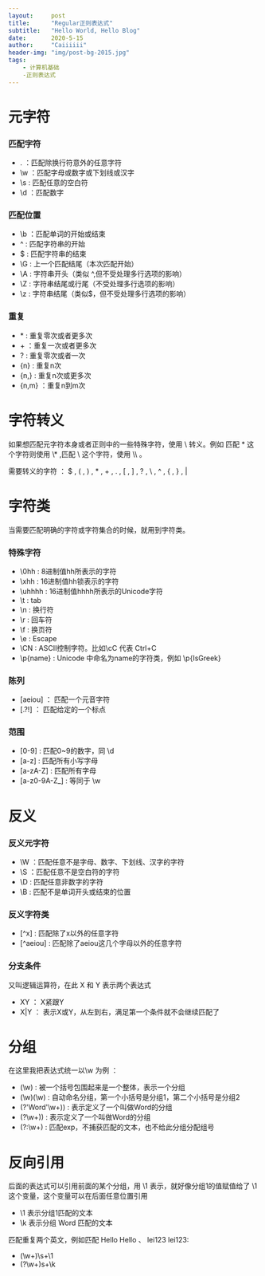```yaml
---
layout:     post
title:      "Regular正则表达式"
subtitle:   "Hello World, Hello Blog"
date:       2020-5-15
author:     "Caiiiiii"
header-img: "img/post-bg-2015.jpg"
tags:
    - 计算机基础
    -正则表达式
---
```



# 元字符
### 匹配字符
- .  ：匹配除换行符意外的任意字符
- \w ：匹配字母或数字或下划线或汉字
- \s : 匹配任意的空白符
- \d ：匹配数字

### 匹配位置
- \b ：匹配单词的开始或结束
- ^  : 匹配字符串的开始
- $  : 匹配字符串的结束
- \G : 上一个匹配结尾（本次匹配开始）
- \A : 字符串开头（类似 ^,但不受处理多行选项的影响）
- \Z : 字符串结尾或行尾（不受处理多行选项的影响）
- \z : 字符串结尾（类似$，但不受处理多行选项的影响）

### 重复
- \* : 重复零次或者更多次
- \+ ：重复一次或者更多次
- ?  : 重复零次或者一次
- {n} : 重复n次
- {n,} : 重复n次或更多次
- {n,m} ：重复n到m次


# 字符转义

如果想匹配元字符本身或者正则中的一些特殊字符，使用 \ 转义。例如 匹配 \* 这个字符则使用 \\* ,匹配 \\ 这个字符，使用 \\\ 。

需要转义的字符 ： $ , ( , ) , \* , \+ , . , [ , ] , ? , \\ , ^ , { , } , |


# 字符类
当需要匹配明确的字符或字符集合的时候，就用到字符类。
### 特殊字符
- \0hh : 8进制值hh所表示的字符
- \xhh : 16进制值hh锁表示的字符
- \uhhhh : 16进制值hhhh所表示的Unicode字符
- \t : tab
- \n : 换行符
- \r : 回车符
- \f  : 换页符
- \e : Escape
- \CN : ASCII控制字符。比如\cC 代表 Ctrl+C
- \p{name} : Unicode 中命名为name的字符类，例如 \p{IsGreek}

### 陈列
- [aeiou] ： 匹配一个元音字符
- [.?!] ： 匹配给定的一个标点

### 范围
- [0-9] : 匹配0~9的数字，同 \d
- [a-z] : 匹配所有小写字母
- [a-zA-Z] : 匹配所有字母
- [a-z0-9A-Z_] : 等同于 \w

# 反义
### 反义元字符
- \W ：匹配任意不是字母、数字、下划线、汉字的字符
- \S ：匹配任意不是空白符的字符
- \D : 匹配任意非数字的字符
- \B : 匹配不是单词开头或结束的位置

### 反义字符类
- [^x] : 匹配除了x以外的任意字符
- [^aeiou] : 匹配除了aeiou这几个字母以外的任意字符

### 分支条件
又叫逻辑运算符，在此 X 和 Y 表示两个表达式
- XY ： X紧跟Y
- X|Y ： 表示X或Y，从左到右，满足第一个条件就不会继续匹配了

# 分组
在这里我把表达式统一以\w 为例 ：
- (\w) : 被一个括号包围起来是一个整体，表示一个分组
- (\w)(\w) : 自动命名分组，第一个小括号是分组1，第二个小括号是分组2
- (?'Word'\w+)) : 表示定义了一个叫做Word的分组
- (?\w+)) : 表示定义了一个叫做Word的分组
- (?:\w+) : 匹配exp，不捕获匹配的文本，也不给此分组分配组号

# 反向引用
后面的表达式可以引用前面的某个分组，用 \1 表示，就好像分组1的值赋值给了 \1 这个变量，这个变量可以在后面任意位置引用

- \1 表示分组1匹配的文本
- \k 表示分组 Word 匹配的文本

匹配重复两个英文，例如匹配 Hello Hello 、 lei123 lei123:
 - (\w+)\s+\1
 - (?\w+)s+\k

